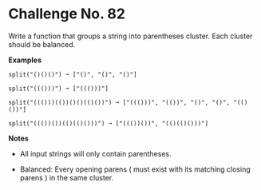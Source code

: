 # Challenge No. 82


Write a function that groups a string into parentheses cluster. Each cluster should be balanced.

**Examples**

    split("()()()") ➞ ["()", "()", "()"]
     
    split("((()))") ➞ ["((()))"]
     
    split("((()))(())()()(()())") ➞ ["((()))", "(())", "()", "()", "(()())"]
     
    split("((())())(()(()()))") ➞ ["((())())", "(()(()()))"]

**Notes**

-   All input strings will only contain parentheses.

-   Balanced: Every opening parens ( must exist with its matching closing parens ) in the same cluster.